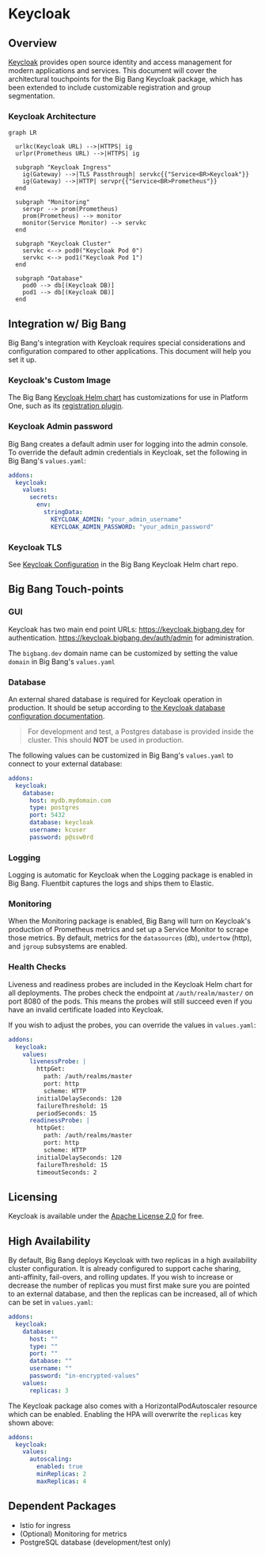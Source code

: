 # Keycloak

## Overview

[Keycloak](https://www.keycloak.org/) provides open source identity and access management for modern applications and services.  This document will cover the architectural touchpoints for the Big Bang Keycloak package, which has been extended to include customizable registration and group segmentation.

### Keycloak Architecture

```mermaid
graph LR

  urlkc(Keycloak URL) -->|HTTPS| ig
  urlpr(Prometheus URL) -->|HTTPS| ig

  subgraph "Keycloak Ingress"
    ig(Gateway) -->|TLS Passthrough| servkc{{"Service<BR>Keycloak"}}
    ig(Gateway) -->|HTTP| servpr{{"Service<BR>Prometheus"}}
  end

  subgraph "Monitoring"
    servpr --> prom(Prometheus)
    prom(Prometheus) --> monitor
    monitor(Service Monitor) --> servkc
  end

  subgraph "Keycloak Cluster"
    servkc <--> pod0("Keycloak Pod 0")
    servkc <--> pod1("Keycloak Pod 1")
  end

  subgraph "Database"
    pod0 --> db[(Keycloak DB)]
    pod1 --> db[(Keycloak DB)]
  end
```

## Integration w/ Big Bang

Big Bang's integration with Keycloak requires special considerations and configuration compared to other applications. This document will help you set it up.

### Keycloak's Custom Image

The Big Bang [Keycloak Helm chart](https://repo1.dso.mil/big-bang/product/packages/keycloak) has customizations for use in Platform One, such as its [registration plugin](https://repo1.dso.mil/big-bang/product/plugins/keycloak-p1-auth-plugin). 

### Keycloak Admin password

Big Bang creates a default admin user for logging into the admin console.  To override the default admin credentials in Keycloak, set the following in Big Bang's `values.yaml`:

```yaml
addons:
  keycloak:
    values:
      secrets:
        env:
          stringData:
            KEYCLOAK_ADMIN: "your_admin_username"
            KEYCLOAK_ADMIN_PASSWORD: "your_admin_password"
```

### Keycloak TLS

See [Keycloak Configuration](https://repo1.dso.mil/big-bang/product/packages/keycloak/-/blob/b16ef3a142d31a9339811022f5d2bd1664b92f0b/docs/configuration.md) in the Big Bang Keycloak Helm chart repo.

## Big Bang Touch-points

### GUI

Keycloak has two main end point URLs:
<https://keycloak.bigbang.dev> for authentication.
<https://keycloak.bigbang.dev/auth/admin> for administration.

The `bigbang.dev` domain name can be customized by setting the value `domain` in Big Bang's `values.yaml`

### Database

An external shared database is required for Keycloak operation in production.  It should be setup according to [the Keycloak database configuration documentation](https://www.keycloak.org/server/db).

> For development and test, a Postgres database is provided inside the cluster.  This should **NOT** be used in production.

The following values can be customized in Big Bang's `values.yaml` to connect to your external database:

```yaml
addons:
  keycloak:
    database:
      host: mydb.mydomain.com
      type: postgres
      port: 5432
      database: keycloak
      username: kcuser
      password: p@ssw0rd
```

### Logging

Logging is automatic for Keycloak when the Logging package is enabled in Big Bang.  Fluentbit captures the logs and ships them to Elastic.

### Monitoring

When the Monitoring package is enabled, Big Bang will turn on Keycloak's production of Prometheus metrics and set up a Service Monitor to scrape those metrics.  By default, metrics for the `datasources` (db), `undertow` (http), and `jgroup` subsystems are enabled.

### Health Checks

Liveness and readiness probes are included in the Keycloak Helm chart for all deployments. The probes check the endpoint at `/auth/realm/master/` on port 8080 of the pods.  This means the probes will still succeed even if you have an invalid certificate loaded into Keycloak.

If you wish to adjust the probes, you can override the values in `values.yaml`:

```yaml
addons:
  keycloak:
    values:
      livenessProbe: |
        httpGet:
          path: /auth/realms/master
          port: http
          scheme: HTTP
        initialDelaySeconds: 120
        failureThreshold: 15
        periodSeconds: 15
      readinessProbe: |
        httpGet:
          path: /auth/realms/master
          port: http
          scheme: HTTP
        initialDelaySeconds: 120
        failureThreshold: 15
        timeoutSeconds: 2
```

## Licensing

Keycloak is available under the [Apache License 2.0](https://github.com/keycloak/keycloak/blob/master/LICENSE.txt) for free.

## High Availability

By default, Big Bang deploys Keycloak with two replicas in a high availability cluster configuration.  It is already configured to support cache sharing, anti-affinity, fail-overs, and rolling updates. If you wish to increase or decrease the number of replicas you must first make sure you are pointed to an external database, and then the replicas can be increased, all of which can be set in `values.yaml`:

```yaml
addons:
  keycloak:
    database:
      host: ""
      type: ""
      port: ""
      database: ""
      username: ""
      password: "in-encrypted-values"
    values:
      replicas: 3
```

The Keycloak package also comes with a HorizontalPodAutoscaler resource which can be enabled. Enabling the HPA will overwrite the `replicas` key shown above:

```yaml
addons:
  keycloak:
    values:
      autoscaling:
        enabled: true
        minReplicas: 2
        maxReplicas: 4
```

## Dependent Packages

- Istio for ingress
- (Optional) Monitoring for metrics
- PostgreSQL database (development/test only)
